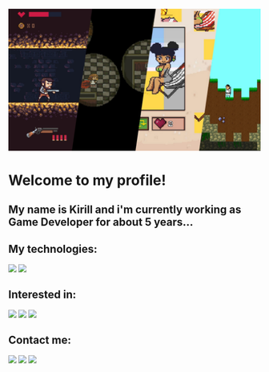 ![Banner](banner.jpg)
# Welcome to my profile!
## My name is Kirill and i'm currently working as Game Developer for about 5 years...
## My technologies:
<div><img src="https://img.shields.io/badge/Python-1%20Year-orange?logo=python"> <img src="https://img.shields.io/badge/GML-5%20Years-green?"></div>

## Interested in:
<img src="https://img.shields.io/badge/System%20Administrating-red?logo=linux"> <img src="https://img.shields.io/badge/Programming-red?logo=python"> <img src="https://img.shields.io/badge/Gamedev-red?logo=gamejolt">

## Contact me:
<a href=https://vk.com/kirillzhosul><img src="https://img.shields.io/badge/VKontakte-blue?logo=vk"></a>
<a href=https://t.me/kirillzhosull><img src="https://img.shields.io/badge/Telegram-blue?logo=telegram"></a>
<a href=mailto:kodengprivate@gmail.com><img src="https://img.shields.io/badge/Mail-blue?logo=gmail"></a>
